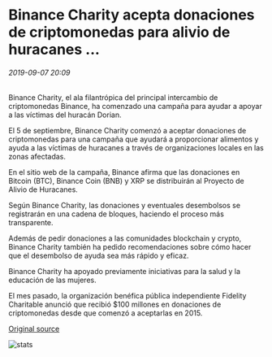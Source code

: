# Binance Charity acepta donaciones de criptomonedas para alivio de huracanes ...

###### 2019-09-07 20:09

Binance Charity, el ala filantrópica del principal intercambio de criptomonedas Binance, ha comenzado una campaña para ayudar a apoyar a las víctimas del huracán Dorian.

El 5 de septiembre, Binance Charity comenzó a aceptar donaciones de criptomonedas para una campaña que ayudará a proporcionar alimentos y ayuda a las víctimas de huracanes a través de organizaciones locales en las zonas afectadas.

En el sitio web de la campaña, Binance afirma que las donaciones en Bitcoin (BTC), Binance Coin (BNB) y XRP se distribuirán al Proyecto de Alivio de Huracanes.

Según Binance Charity, las donaciones y eventuales desembolsos se registrarán en una cadena de bloques, haciendo el proceso más transparente.

Además de pedir donaciones a las comunidades blockchain y crypto, Binance Charity también ha pedido recomendaciones sobre cómo hacer que el desembolso de ayuda sea más rápido y eficaz.

Binance Charity ha apoyado previamente iniciativas para la salud y la educación de las mujeres.

El mes pasado, la organización benéfica pública independiente Fidelity Charitable anunció que recibió $100 millones en donaciones de criptomonedas desde que comenzó a aceptarlas en 2015.

[Original source](https://cointelegraph.com/news/binance-charity-accepts-cryptocurrency-donations-for-hurricane-relief)

![stats](https://c.statcounter.com/11760860/0/a89fa40b/1/ "stats")